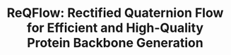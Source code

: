 <div align=center>
  
# ReQFlow: Rectified Quaternion Flow for Efficient and High-Quality Protein Backbone Generation
